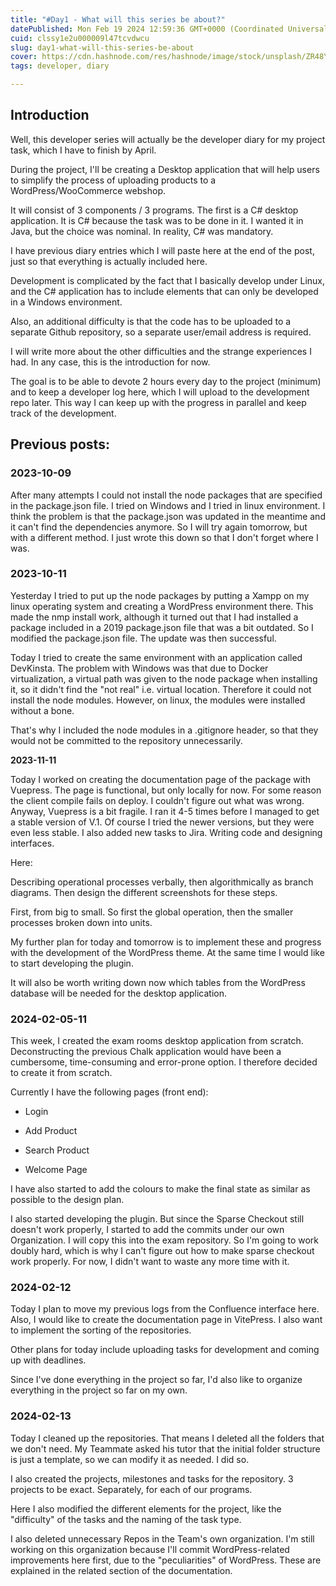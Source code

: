 ```yaml
---
title: "#Day1 - What will this series be about?"
datePublished: Mon Feb 19 2024 12:59:36 GMT+0000 (Coordinated Universal Time)
cuid: clssy1e2u000009l47tcvdwcu
slug: day1-what-will-this-series-be-about
cover: https://cdn.hashnode.com/res/hashnode/image/stock/unsplash/ZR48YvUpk04/upload/22042aaf7c04473644af8ac2a44c92ed.jpeg
tags: developer, diary

---
```


## Introduction

Well, this developer series will actually be the developer diary for my project task, which I have to finish by April.

During the project, I'll be creating a Desktop application that will help users to simplify the process of uploading products to a WordPress/WooCommerce webshop.

It will consist of 3 components / 3 programs. The first is a C# desktop application. It is C# because the task was to be done in it. I wanted it in Java, but the choice was nominal. In reality, C# was mandatory.

I have previous diary entries which I will paste here at the end of the post, just so that everything is actually included here.

Development is complicated by the fact that I basically develop under Linux, and the C# application has to include elements that can only be developed in a Windows environment.

Also, an additional difficulty is that the code has to be uploaded to a separate Github repository, so a separate user/email address is required.

I will write more about the other difficulties and the strange experiences I had. In any case, this is the introduction for now.

The goal is to be able to devote 2 hours every day to the project (minimum) and to keep a developer log here, which I will upload to the development repo later. This way I can keep up with the progress in parallel and keep track of the development.

## Previous posts:

### 2023-10-09

After many attempts I could not install the node packages that are specified in the package.json file. I tried on Windows and I tried in linux environment. I think the problem is that the package.json was updated in the meantime and it can't find the dependencies anymore. So I will try again tomorrow, but with a different method. I just wrote this down so that I don't forget where I was.

### 2023-10-11

Yesterday I tried to put up the node packages by putting a Xampp on my linux operating system and creating a WordPress environment there. This made the nmp install work, although it turned out that I had installed a package included in a 2019 package.json file that was a bit outdated. So I modified the package.json file. The update was then successful.

Today I tried to create the same environment with an application called DevKinsta. The problem with Windows was that due to Docker virtualization, a virtual path was given to the node package when installing it, so it didn't find the "not real" i.e. virtual location. Therefore it could not install the node modules. However, on linux, the modules were installed without a bone.

That's why I included the node modules in a .gitignore header, so that they would not be committed to the repository unnecessarily.

**2023-11-11**

Today I worked on creating the documentation page of the package with Vuepress. The page is functional, but only locally for now. For some reason the client compile fails on deploy. I couldn't figure out what was wrong. Anyway, Vuepress is a bit fragile. I ran it 4-5 times before I managed to get a stable version of V.1. Of course I tried the newer versions, but they were even less stable. I also added new tasks to Jira. Writing code and designing interfaces.

Here:

Describing operational processes verbally, then algorithmically as branch diagrams. Then design the different screenshots for these steps.

First, from big to small. So first the global operation, then the smaller processes broken down into units.

My further plan for today and tomorrow is to implement these and progress with the development of the WordPress theme. At the same time I would like to start developing the plugin.

It will also be worth writing down now which tables from the WordPress database will be needed for the desktop application.

### 2024-02-05-11

This week, I created the exam rooms desktop application from scratch. Deconstructing the previous Chalk application would have been a cumbersome, time-consuming and error-prone option. I therefore decided to create it from scratch.

Currently I have the following pages (front end):

* Login
    
* Add Product
    
* Search Product
    
* Welcome Page
    

I have also started to add the colours to make the final state as similar as possible to the design plan.

I also started developing the plugin. But since the Sparse Checkout still doesn't work properly, I started to add the commits under our own Organization. I will copy this into the exam repository. So I'm going to work doubly hard, which is why I can't figure out how to make sparse checkout work properly. For now, I didn't want to waste any more time with it.

### 2024-02-12

Today I plan to move my previous logs from the Confluence interface here. Also, I would like to create the documentation page in VitePress. I also want to implement the sorting of the repositories.

Other plans for today include uploading tasks for development and coming up with deadlines.

Since I've done everything in the project so far, I'd also like to organize everything in the project so far on my own.

### 2024-02-13

Today I cleaned up the repositories. That means I deleted all the folders that we don't need. My Teammate asked his tutor that the initial folder structure is just a template, so we can modify it as needed. I did so.

I also created the projects, milestones and tasks for the repository. 3 projects to be exact. Separately, for each of our programs.

Here I also modified the different elements for the project, like the "difficulty" of the tasks and the naming of the task type.

I also deleted unnecessary Repos in the Team's own organization. I'm still working on this organization because I'll commit WordPress-related improvements here first, due to the "peculiarities" of WordPress. These are explained in the related section of the documentation.